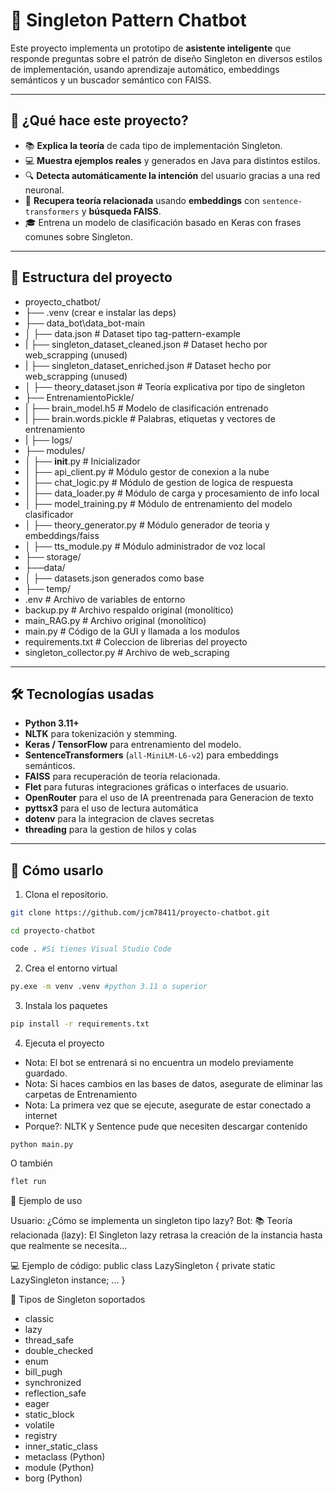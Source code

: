 # 🤖 Singleton Pattern Chatbot

Este proyecto implementa un prototipo de **asistente inteligente** que responde preguntas sobre el patrón de diseño Singleton en diversos estilos de implementación, usando aprendizaje automático, embeddings semánticos y un buscador semántico con FAISS.

---

## 🧠 ¿Qué hace este proyecto?

- 📚 **Explica la teoría** de cada tipo de implementación Singleton.
- 💻 **Muestra ejemplos reales** y generados en Java para distintos estilos.
- 🔍 **Detecta automáticamente la intención** del usuario gracias a una red neuronal.
- 🧠 **Recupera teoría relacionada** usando **embeddings** con `sentence-transformers` y **búsqueda FAISS**.
- 🎓 Entrena un modelo de clasificación basado en Keras con frases comunes sobre Singleton.

---

## 📂 Estructura del proyecto

- proyecto_chatbot/
- ├── .venv (crear e instalar las deps)
- ├── data_bot\data_bot-main
- │ ├── data.json # Dataset tipo tag-pattern-example 
- | ├── singleton_dataset_cleaned.json # Dataset hecho por web_scrapping (unused)
- | ├── singleton_dataset_enriched.json # Dataset hecho por web_scrapping (unused)
- │ ├── theory_dataset.json # Teoría explicativa por tipo de singleton
- ├── EntrenamientoPickle/
- | ├── brain_model.h5 # Modelo de clasificación entrenado
- | ├── brain.words.pickle # Palabras, etiquetas y vectores de entrenamiento
- | ├── logs/
- ├── modules/
- │ ├── __init__.py # Inicializador
- │ ├── api_client.py # Módulo gestor de conexion a la nube
- │ ├── chat_logic.py # Módulo de gestion de logica de respuesta
- │ ├── data_loader.py # Módulo de carga y procesamiento de info local
- │ ├── model_training.py # Módulo de entrenamiento del modelo clasificador
- │ ├── theory_generator.py # Módulo generador de teoria y embeddings/faiss
- │ ├── tts_module.py # Módulo administrador de voz local
- ├── storage/
-   ├──data/
-   │ ├──  datasets.json generados como base
- ├── temp/
- .env # Archivo de variables de entorno
- backup.py # Archivo respaldo original (monolítico)
- main_RAG.py # Archivo original (monolítico)
- main.py # Código de la GUI y llamada a los modulos
- requirements.txt # Coleccion de librerias del proyecto
- singleton_collector.py # Archivo de web_scraping

---

## 🛠️ Tecnologías usadas

- **Python 3.11+**
- **NLTK** para tokenización y stemming.
- **Keras / TensorFlow** para entrenamiento del modelo.
- **SentenceTransformers** (`all-MiniLM-L6-v2`) para embeddings semánticos.
- **FAISS** para recuperación de teoría relacionada.
- **Flet** para futuras integraciones gráficas o interfaces de usuario.
- **OpenRouter** para el uso de IA preentrenada para Generacion de texto
- **pyttsx3** para el uso de lectura automática
- **dotenv** para la integracion de claves secretas
- **threading** para la gestion de hilos y colas

---

## 🚀 Cómo usarlo

1. Clona el repositorio.

```bash
git clone https://github.com/jcm78411/proyecto-chatbot.git
```

```bash
cd proyecto-chatbot
```

```bash
code . #Si tienes Visual Studio Code
```

2. Crea el entorno virtual

```bash
py.exe -m venv .venv #python 3.11 o superior
```

3. Instala los paquetes

```bash
pip install -r requirements.txt
```

4. Ejecuta el proyecto
* Nota: El bot se entrenará si no encuentra un modelo previamente guardado.
* Nota: Si haces cambios en las bases de datos, asegurate de eliminar las carpetas de Entrenamiento
* Nota: La primera vez que se ejecute, asegurate de estar conectado a internet
* Porque?: NLTK y Sentence pude que necesiten descargar contenido

```bash
python main.py
```
O también

```bash
flet run
```


💬 Ejemplo de uso

Usuario: ¿Cómo se implementa un singleton tipo lazy?
Bot:
📚 Teoría relacionada (lazy):
El Singleton lazy retrasa la creación de la instancia hasta que realmente se necesita...

💻 Ejemplo de código:
public class LazySingleton {
    private static LazySingleton instance;
    ...
}



📌 Tipos de Singleton soportados
- classic
- lazy
- thread_safe
- double_checked
- enum
- bill_pugh
- synchronized
- reflection_safe
- eager
- static_block
- volatile
- registry
- inner_static_class
- metaclass (Python)
- module (Python)
- borg (Python)

